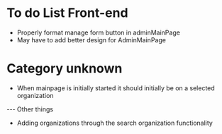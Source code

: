 # To do List Front-end
* Properly format manage form button in adminMainPage
* May have to add better design for AdminMainPage

# Category unknown
* When mainpage is initially started it should initially be on a selected organization

--- Other things
* Adding organizations through the search organization functionality
